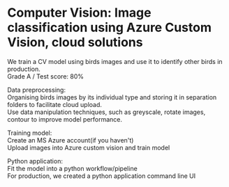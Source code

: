 # Computer Vision: Image classification using Azure Custom Vision, cloud solutions
We train a CV model using birds images and use it to identify other birds in production.  
Grade A / Test score: 80%  
  
Data preprocessing:  
Organising birds images by its individual type and storing it in separation folders to facilitate cloud upload.  
Use data manipulation techniques, such as greyscale, rotate images, contour to improve model performance.  
  
Training model:  
Create an MS Azure account(if you haven't)  
Upload images into Azure custom vision and train model  

Python application:  
Fit the model into a python workflow/pipeline  
For production, we created a python application command line UI  

